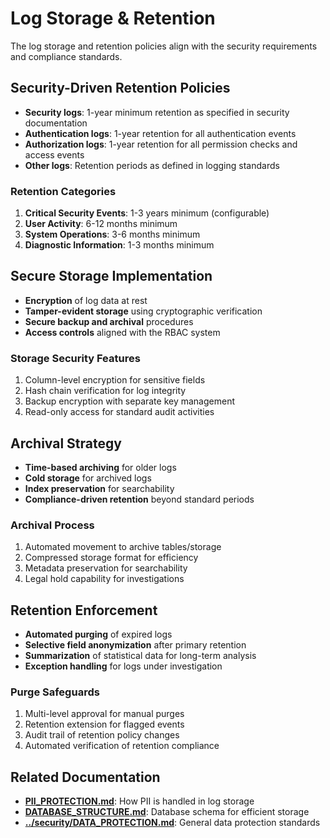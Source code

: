 
# Log Storage & Retention

The log storage and retention policies align with the security requirements and compliance standards.

## Security-Driven Retention Policies

- **Security logs**: 1-year minimum retention as specified in security documentation
- **Authentication logs**: 1-year retention for all authentication events
- **Authorization logs**: 1-year retention for all permission checks and access events
- **Other logs**: Retention periods as defined in logging standards

### Retention Categories

1. **Critical Security Events**: 1-3 years minimum (configurable)
2. **User Activity**: 6-12 months minimum
3. **System Operations**: 3-6 months minimum
4. **Diagnostic Information**: 1-3 months minimum

## Secure Storage Implementation

- **Encryption** of log data at rest
- **Tamper-evident storage** using cryptographic verification
- **Secure backup and archival** procedures
- **Access controls** aligned with the RBAC system

### Storage Security Features

1. Column-level encryption for sensitive fields
2. Hash chain verification for log integrity
3. Backup encryption with separate key management
4. Read-only access for standard audit activities

## Archival Strategy

- **Time-based archiving** for older logs
- **Cold storage** for archived logs
- **Index preservation** for searchability
- **Compliance-driven retention** beyond standard periods

### Archival Process

1. Automated movement to archive tables/storage
2. Compressed storage format for efficiency
3. Metadata preservation for searchability
4. Legal hold capability for investigations

## Retention Enforcement

- **Automated purging** of expired logs
- **Selective field anonymization** after primary retention
- **Summarization** of statistical data for long-term analysis
- **Exception handling** for logs under investigation

### Purge Safeguards

1. Multi-level approval for manual purges
2. Retention extension for flagged events
3. Audit trail of retention policy changes
4. Automated verification of retention compliance

## Related Documentation

- **[PII_PROTECTION.md](PII_PROTECTION.md)**: How PII is handled in log storage
- **[DATABASE_STRUCTURE.md](DATABASE_STRUCTURE.md)**: Database schema for efficient storage
- **[../security/DATA_PROTECTION.md](../security/DATA_PROTECTION.md)**: General data protection standards
